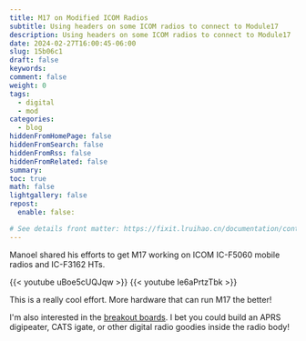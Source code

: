 ```yaml
---
title: M17 on Modified ICOM Radios
subtitle: Using headers on some ICOM radios to connect to Module17
description: Using headers on some ICOM radios to connect to Module17
date: 2024-02-27T16:00:45-06:00
slug: 15b06c1
draft: false
keywords:
comment: false
weight: 0
tags:
  - digital
  - mod
categories:
  - blog
hiddenFromHomePage: false
hiddenFromSearch: false
hiddenFromRss: false
hiddenFromRelated: false
summary:
toc: true
math: false
lightgallery: false
repost:
  enable: false:

# See details front matter: https://fixit.lruihao.cn/documentation/content-management/introduction/#front-matter
---
```


Manoel shared his efforts to get M17 working on ICOM IC-F5060 mobile radios and IC-F3162 HTs.

{{< youtube uBoe5cUQJqw >}}
{{< youtube Ie6aPrtzTbk >}}

This is a really cool effort. More hardware that can run M17 the better!

I'm also interested in the [breakout boards](https://fredcorp.cc/MSF-Telecom/ICOM-Internal-Breakouts/ICOM_Internal_Breakout/). I bet you
could build an APRS digipeater, CATS igate, or other digital radio goodies inside the radio body!
